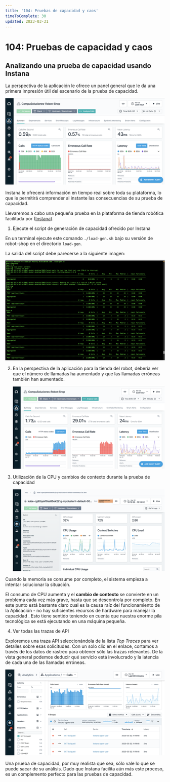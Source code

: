 ```yaml
---
title: '104: Pruebas de capacidad y caos'
timeToComplete: 30
updated: 2023-03-31
---
```


# 104: Pruebas de capacidad y caos

## Analizando una prueba de capacidad usando Instana

La perspectiva de la aplicación le ofrece un panel general que le da una primera impresión útil del escenario de la prueba de capacidad.

![](./images/104/application-perspective.png)

Instana le ofrecerá información en tiempo real sobre toda su plataforma, lo que le permitirá comprender al instante las consecuencias de su prueba de capacidad.

Llevaremos a cabo una pequeña prueba en la plataforma de tienda robótica facilitada por ([Instana](https://github.com/instana/robot-shop/tree/master/load-gen)).

1. Ejecute el script de generación de capacidad ofrecido por Instana

En un terminal ejecute este comando `./load-gen.sh` bajo su versión de robot-shop en el directorio `load-gen`.

La salida del script debe parecerse a la siguiente imagen:

![](./images/104/load-gen-script.png)

2. En la perspectiva de la aplicación para la tienda del robot, debería ver que el número de llamadas ha aumentado y que las llamadas erróneas también han aumentado.

   ![](./images/104/erroneous-calls.png)

3. Utilización de la CPU y cambios de contexto durante la prueba de capacidad

   ![](./images/104/cpu-usage.png)

Cuando la memoria se consume por completo, el sistema empieza a intentar solucionar la situación.

El consumo de CPU aumenta y el **cambio de contexto** se convierte en un problema cada vez más grave, hasta que se descontrola por completo. En este punto está bastante claro cual es la causa raíz del funcionamiento de la Aplicación - no hay suficientes recursos de hardware para manejar la capacidad . Esto tiene sentido teniendo en cuenta que nuestra enorme pila tecnológica se está ejecutando en una máquina pequeña.

4. Ver todas las trazas de API

Exploremos una traza API seleccionándola de la lista _Top Traces_ para ver detalles sobre esas solicitudes.
Con un solo clic en el enlace, cortamos a través de los datos de rastreo para obtener sólo las trazas relevantes. De la vista general podemos deducir qué servicio está involucrado y la latencia de cada una de las llamadas erróneas.

![](./images/104/trace-calls.png)

Una prueba de capacidad, por muy realista que sea, sólo vale lo que se puede sacar de su análisis. Dado que Instana facilita aún más este proceso, es un complemento perfecto para las pruebas de capacidad.
